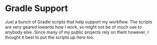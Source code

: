 
Gradle Support
==============

Just a bunch of Gradle scripts that help support my workflow.  The scripts are
very geared towards how I work, so might not be of much use to anybody else.
Since many of my public projects rely on them however, I thought it best to put
the scripts up here too.

